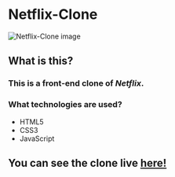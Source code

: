 # Netflix-Clone

![Netflix-Clone image](https://github.com/dimitriskarakaxas/netflix-clone/blob/main/assets/netflix-clone__wallpaper.png)

## What is this?
### This is a **front-end** clone of *Netflix*.

### What technologies are used?
* HTML5
* CSS3
* JavaScript

## You can see the clone live [here!](https://dimitriskarakaxas.github.io/netflix-clone/)
